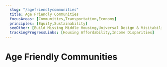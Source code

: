 ```yaml
---
  slug: "/agefriendlycommunities"
  title: Age Friendly Communities 
  focusAreas: [Communities,Transportation,Economy]
  principles: [Equity,Sustainability]
  seeOther: [Build Missing Middle Housing,Universal Design & Visitability,Infill Ordinances]
  trackingProgressLinks: [Housing Affordability,Income Disparities]
---
```

# Age Friendly Communities